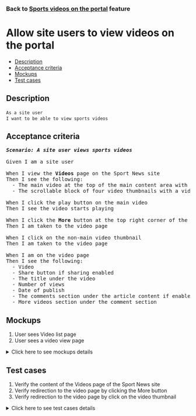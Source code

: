 ### Back to [Sports videos on the portal](../../) feature

# Allow site users to view videos on the portal

- [Description](#description)
- [Acceptance criteria](#acceptance-criteria)
- [Mockups](#mockups)
- [Test cases](#test-cases)

## Description

    As a site user
    I want to be able to view sports videos

## Acceptance criteria

<pre>
<b><i>Scenario: A site user views sports videos</i></b>

Given I am a site user

When I view the <b>Videos</b> page on the Sport News site
Then I see the following:
  - The main video at the top of the main content area with the More button in the upper-right corner of the main video
  - The scrollable block of four video thumbnails with a video title

When I click the play button on the main video
Then I see the video starts playing

When I click the <b>More</b> button at the top right corner of the main video
Then I am taken to the video page

When I click on the non-main video thumbnail
Then I am taken to the video page

When I am on the video page
Then I see the following:
  - Video
  - Share button if sharing enabled
  - The title under the video
  - Number of views
  - Date of publish
  - The comments section under the article content if enabled
  - More videos section under the comment section
</pre>

## Mockups

1. User sees Video list page
2. User sees a video view page

<details>
  <summary>Click here to see mockups details</summary>

**1. User sees Video list page:**

![User sees Video list page](/products/sport_news_portal/web_application_features/video_page/images/user_video_list_page.png)

**2. User sees a video view page:**

![User sees a video view page](/products/sport_news_portal/web_application_features/video_page/images/user_video_view_page.png)

</details>

## Test cases

1. Verify the content of the Videos page of the Sport News site
2. Verify redirection to the video page by clicking the More button
3. Verify redirection to the video page by click on the video thumbnail

<details>
  <summary>Click here to see test cases details</summary>

### **#1. Verify the content of the Videos page of the Sport News site**

|Preconditions|Steps|Expected result
--------------|-----|----------
|- Go to the <b>Video</b> page of the Sport News site|1) Observe the page|1) The Video page contains the following:</br>- The main video at the top of the main content area with a More button at the top right corner of a video</br>- The scrollable block of four video thumbnails with video titles|


### **#2. Verify redirection to the video page by clicking the More button**

|Preconditions|Steps|Expected result
--------------|-----|----------
|- Go to the <b>Video</b> page of the Sport News site|1) In the upper-right corner of the main video, click <b>More</b>|1) User is redirected to the video page|

### **#3. Verify redirection to the video page by click on the video thumbnail**

|Preconditions|Steps|Expected result
--------------|-----|----------
|- Go to the <b>Video</b> page of the Sport News site|1) Click on non-main videos thumbnail|2) User is redirected to the video page|

</details>
